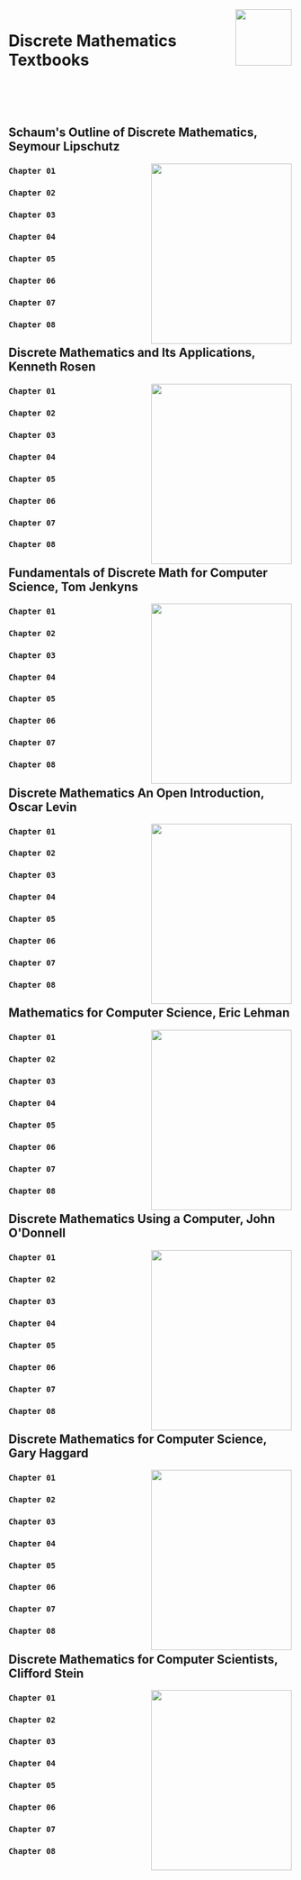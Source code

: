 <img align="right" width="100" src="https://github.com/cs-MohamedAyman/Computer-Science/blob/master/textbooks-covers/textbooks.jpg">

# Discrete Mathematics Textbooks

<br><br><br>

## Schaum's Outline of Discrete Mathematics, Seymour Lipschutz

<img align="right" width="250" height="320" src="https://github.com/cs-MohamedAyman/Computer-Science/blob/master/textbooks-covers/Schaum's-Outline-of-Discrete-Mathematics-Seymour-Lipschutz.jpg">

### `Chapter 01`
### `Chapter 02`
### `Chapter 03`
### `Chapter 04`
### `Chapter 05`
### `Chapter 06`
### `Chapter 07`
### `Chapter 08`

## Discrete Mathematics and Its Applications, Kenneth Rosen

<img align="right" width="250" height="320" src="https://github.com/cs-MohamedAyman/Computer-Science/blob/master/textbooks-covers/Discrete-Mathematics-and-Its-Applications-Kenneth-Rosen.jpg">

### `Chapter 01`
### `Chapter 02`
### `Chapter 03`
### `Chapter 04`
### `Chapter 05`
### `Chapter 06`
### `Chapter 07`
### `Chapter 08`

## Fundamentals of Discrete Math for Computer Science, Tom Jenkyns

<img align="right" width="250" height="320" src="https://github.com/cs-MohamedAyman/Computer-Science/blob/master/textbooks-covers/Fundamentals-of-Discrete-Math-for-Computer-Science-Tom-Jenkyns.jpg">

### `Chapter 01`
### `Chapter 02`
### `Chapter 03`
### `Chapter 04`
### `Chapter 05`
### `Chapter 06`
### `Chapter 07`
### `Chapter 08`

## Discrete Mathematics An Open Introduction, Oscar Levin

<img align="right" width="250" height="320" src="https://github.com/cs-MohamedAyman/Computer-Science/blob/master/textbooks-covers/Discrete-Mathematics-An-Open-Introduction-Oscar-Levin.jpg">

### `Chapter 01`
### `Chapter 02`
### `Chapter 03`
### `Chapter 04`
### `Chapter 05`
### `Chapter 06`
### `Chapter 07`
### `Chapter 08`

## Mathematics for Computer Science, Eric Lehman

<img align="right" width="250" height="320" src="https://github.com/cs-MohamedAyman/Computer-Science/blob/master/textbooks-covers/Mathematics-for-Computer-Science-Eric-Lehman.jpg">

### `Chapter 01`
### `Chapter 02`
### `Chapter 03`
### `Chapter 04`
### `Chapter 05`
### `Chapter 06`
### `Chapter 07`
### `Chapter 08`

## Discrete Mathematics Using a Computer, John O'Donnell

<img align="right" width="250" height="320" src="https://github.com/cs-MohamedAyman/Computer-Science/blob/master/textbooks-covers/Discrete-Mathematics-Using-a-Computer-John-O'Donnell.jpg">

### `Chapter 01`
### `Chapter 02`
### `Chapter 03`
### `Chapter 04`
### `Chapter 05`
### `Chapter 06`
### `Chapter 07`
### `Chapter 08`

## Discrete Mathematics for Computer Science, Gary Haggard

<img align="right" width="250" height="320" src="https://github.com/cs-MohamedAyman/Computer-Science/blob/master/textbooks-covers/Discrete-Mathematics-for-Computer-Science-Gary-Haggard.jpg">

### `Chapter 01`
### `Chapter 02`
### `Chapter 03`
### `Chapter 04`
### `Chapter 05`
### `Chapter 06`
### `Chapter 07`
### `Chapter 08`

## Discrete Mathematics for Computer Scientists, Clifford Stein

<img align="right" width="250" height="320" src="https://github.com/cs-MohamedAyman/Computer-Science/blob/master/textbooks-covers/Discrete-Mathematics-for-Computer-Scientists-Clifford-Stein.jpg">

### `Chapter 01`
### `Chapter 02`
### `Chapter 03`
### `Chapter 04`
### `Chapter 05`
### `Chapter 06`
### `Chapter 07`
### `Chapter 08`
